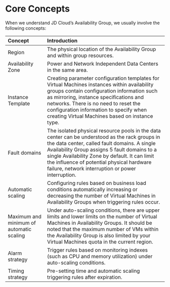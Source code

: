 # Core Concepts

When we understand JD Cloud’s Availability Group, we usually involve the following concepts:

Concept|Introduction
:---|:---
Region|The physical location of the Availability Group and within group resources.
Availability Zone|Power and Network Independent Data Centers in the same area.
Instance Template|Creating parameter configuration templates for Virtual Machines instances within availability groups contain configuration information such as mirroring, instance specifications and networks. There is no need to reset the configuration information to specify when creating Virtual Machines based on instance type.
Fault domains|The isolated physical resource pools in the data center can be understood as the rack groups in the data center, called fault domains. A single Availability Group assigns 5 fault domains to a single Availability Zone by default. It can limit the influence of potential physical hardware failure, network interruption or power interruption.
Automatic scaling|Configuring rules based on business load conditions automatically increasing or decreasing the number of Virtual Machines in Availability Groups when triggering rules occur.
Maximum and minimum of automatic scaling|Under auto-scaling conditions, there are upper limits and lower limits on the number of Virtual Machines in Availability Groups. It should be noted that the maximum number of VMs within the Availability Group is also limited by your Virtual Machines quota in the current region.
Alarm strategy|Trigger rules based on monitoring indexes (such as CPU and memory utilization) under auto-scaling conditions.
Timing strategy|Pre-setting time and automatic scaling triggering rules after expiration.

